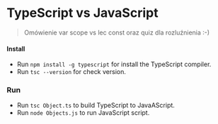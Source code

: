 # TypeScript vs JavaScript
> Omówienie var scope vs lec const oraz quiz dla rozluźnienia :-)

#### Install
 - Run `npm install -g typescript` for install the TypeScript compiler. 
 - Run `tsc --version` for check version.
 
### Run
 - Run `tsc Object.ts` to build TypeScript to JavaAScript.
 - Run `node Objects.js` to run JavaScript script.
